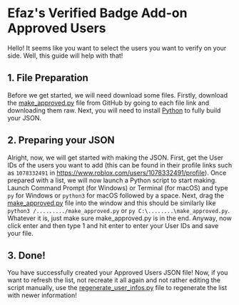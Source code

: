 # Efaz's Verified Badge Add-on Approved Users
Hello! It seems like you want to select the users you want to verify on your side. Well, this guide will help with that!

## 1. File Preparation
Before we get started, we will need download some files. Firstly, download the [make_approved.py](https://github.com/EfazDev/efazdev-cdn/blob/main/cdn/extensions/dev.efaz.verified_badge_add_on/resources/make_approved.py) file from GitHub by going to each file link and downloading them raw. Next, you will need to install [Python](https://www.python.org/downloads/) to fully build your JSON.

## 2. Preparing your JSON
Alright, now, we will get started with making the JSON. First, get the User IDs of the users you want to add (this can be found in their profile links such as `1078332491` in https://www.roblox.com/users/1078332491/profile). Once prepared with a list, we will now launch a Python script to start making. Launch Command Prompt (for Windows) or Terminal (for macOS) and type `py` for Windows or `python3` for macOS followed by a space. Next, drag the [make_approved.py](https://github.com/EfazDev/efazdev-cdn/blob/main/extensions/dev.efaz.verified_badge_add_on/resources/make_approved.py) file into the window and this should be similarly like `python3 /........./make_approved.py` or `py C:\........\make_approved.py`. Whatever it is, just make sure make_approved.py is in the end. Anyway, now click enter and then type 1 and hit enter to enter your User IDs and save your file.

## 3. Done!
You have successfully created your Approved Users JSON file! Now, if you want to refresh the list, not recreate it all again and not rather editing the script manually, use the [regenerate_user_infos.py](https://github.com/EfazDev/efazdev-cdn/blob/main/extensions/dev.efaz.verified_badge_add_on/resources/regenerate_user_infos.py) file to regenerate the list with newer information!